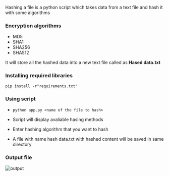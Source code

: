 Hashing a file is a python script which takes data from a text file and hash it with some algorithms

### Encryption algorithms
* MD5
* SHA1
* SHA256
* SHA512


It will store all the hashed data into a new text file called as **Hased data.txt**

### Installing required libraries

`` pip install -r"requirements.txt" ``


### Using script 

* `` python app.py <name of the file to hash> ``

* Script will display avaliable hasing methods

* Enter hashing algorithm that you want to hash

* A file with name hash data.txt with hashed content will be saved in same directory 

### Output file

![output](https://user-images.githubusercontent.com/48166328/96407352-cfc39980-11fe-11eb-989e-5fc5036e828b.png)
